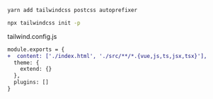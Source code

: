 ```sh
yarn add tailwindcss postcss autoprefixer

npx tailwindcss init -p
```

tailwind.config.js

```diff
module.exports = {
+  content: ['./index.html', './src/**/*.{vue,js,ts,jsx,tsx}'],
  theme: {
    extend: {}
  },
  plugins: []
}
```
